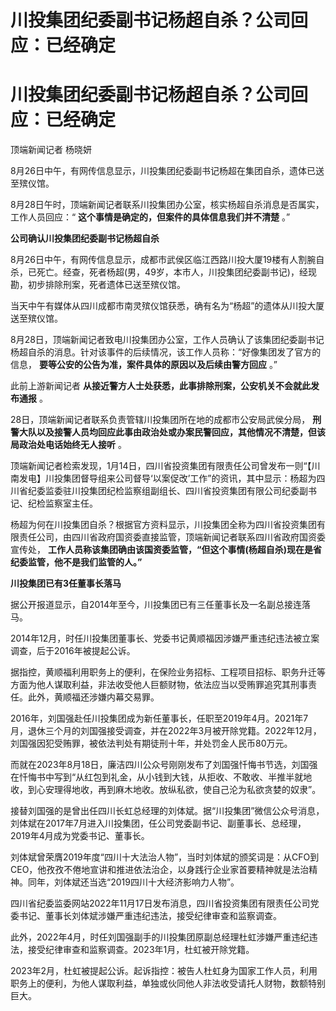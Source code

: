 # 川投集团纪委副书记杨超自杀？公司回应：已经确定

# 川投集团纪委副书记杨超自杀？公司回应：已经确定

顶端新闻记者 杨晓妍

​8月26日中午，有网传信息显示，川投集团纪委副书记杨超在集团自杀，遗体已送至殡仪馆。

8月28日午时，顶端新闻记者联系川投集团办公室，核实杨超自杀消息是否属实，工作人员回应：“ **这个事情是确定的，但案件的具体信息我们并不清楚** 。”

**公司确认川投集团纪委副书记杨超自杀**

8月26日中午，有网传信息显示，成都市武侯区临江西路川投大厦19楼有人割腕自杀，已死亡。经查，死者杨超(男，49岁，本市人，川投集团纪委副书记)，经现勘，初步排除刑案，死者遗体已送至殡仪馆。

当天中午有媒体从四川成都市南灵殡仪馆获悉，确有名为“杨超”的遗体从川投大厦送至殡仪馆。

8月28日，顶端新闻记者致电川投集团办公室，工作人员确认了该集团纪委副书记杨超自杀的消息。针对该事件的后续情况，该工作人员称：“好像集团发了官方的信息，
**要等公安的公告为准，案件具体的原因以及后续由警方回应** 。”

此前上游新闻记者 **从接近警方人士处获悉，此事排除刑案，公安机关不会就此发布通报** 。

28日，顶端新闻记者联系负责管辖川投集团所在地的成都市公安局武侯分局，
**刑警大队以及接警人员均回应此事由政治处或办案民警回应，其他情况不清楚，但该局政治处电话始终无人接听** 。

顶端新闻记者检索发现，1月14日，四川省投资集团有限责任公司曾发布一则“【川南发电】川投集团督导组来公司督导‘以案促改’工作”的资讯，其中显示：杨超为四川省纪委监委驻川投集团纪检监察组副组长、四川省投资集团有限公司纪委副书记、纪检监察室主任。

杨超为何在川投集团自杀？根据官方资料显示，川投集团全称为四川省投资集团有限责任公司，由四川省政府国资委直接监管，顶端新闻记者联系四川省政府国资委宣传处，
**工作人员称该集团确由该国资委监管，“但这个事情(杨超自杀)现在是省纪委监管，他不是我们监管的人。”**

**川投集团已有3任董事长落马**

据公开报道显示，自2014年至今，川投集团已有三任董事长及一名副总接连落马。

2014年12月，时任川投集团董事长、党委书记黄顺福因涉嫌严重违纪违法被立案调查，后于2016年被提起公诉。

据指控，黄顺福利用职务上的便利，在保险业务招标、工程项目招标、职务升迁等方面为他人谋取利益，非法收受他人巨额财物，依法应当以受贿罪追究其刑事责任。此外，黄顺福还涉嫌内幕交易罪。

2016年，刘国强赴任川投集团成为新任董事长，任职至2019年4月。2021年7月，退休三个月的刘国强接受调查，并在2022年3月被开除党籍。2022年12月，刘国强因犯受贿罪，被依法判处有期徒刑十年，并处罚金人民币80万元。

而就在2023年8月18日，廉洁四川公众号刚刚发布了刘国强忏悔书节选，刘国强在忏悔书中写到“从红包到礼金，从小钱到大钱，从拒收、不敢收、半推半就地收，到心安理得地收，再到麻木地收。放纵私欲，使自己沦为私欲贪婪的奴隶”。

接替刘国强的是曾出任四川长虹总经理的刘体斌。据“川投集团”微信公众号消息，刘体斌在2017年7月进入川投集团，任公司党委副书记、副董事长、总经理，2019年4月成为党委书记、董事长。

刘体斌曾荣膺2019年度“四川十大法治人物”，当时刘体斌的颁奖词是：从CFO到CEO，他孜孜不倦地宣讲和推进依法治企，以身践行企业家首要精神就是法治精神。同年，刘体斌还当选“2019四川十大经济影响力人物”。

四川省纪委监委网站2022年11月17日发布消息，四川省投资集团有限责任公司党委书记、董事长刘体斌涉嫌严重违纪违法，接受纪律审查和监察调查。

此外，2022年4月，时任刘国强副手的川投集团原副总经理杜虹涉嫌严重违纪违法，接受纪律审查和监察调查。2023年1月，杜虹被开除党籍。

2023年2月，杜虹被提起公诉。起诉指控：被告人杜虹身为国家工作人员，利用职务上的便利，为他人谋取利益，单独或伙同他人非法收受请托人财物，数额特别巨大。

